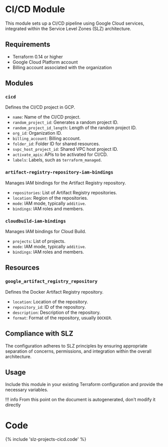 # CI/CD Module

This module sets up a CI/CD pipeline using Google Cloud services, integrated within the Service Level Zones (SLZ) architecture.

## Requirements

- Terraform 0.14 or higher
- Google Cloud Platform account
- Billing account associated with the organization

## Modules

### `cicd`

Defines the CI/CD project in GCP.

- `name`: Name of the CI/CD project.
- `random_project_id`: Generates a random project ID.
- `random_project_id_length`: Length of the random project ID.
- `org_id`: Organization ID.
- `billing_account`: Billing account.
- `folder_id`: Folder ID for shared resources.
- `svpc_host_project_id`: Shared VPC host project ID.
- `activate_apis`: APIs to be activated for CI/CD.
- `labels`: Labels, such as `terraform_managed`.

### `artifact-registry-repository-iam-bindings`

Manages IAM bindings for the Artifact Registry repository.

- `repositories`: List of Artifact Registry repositories.
- `location`: Region of the repositories.
- `mode`: IAM mode, typically `additive`.
- `bindings`: IAM roles and members.

### `cloudbuild-iam-bindings`

Manages IAM bindings for Cloud Build.

- `projects`: List of projects.
- `mode`: IAM mode, typically `additive`.
- `bindings`: IAM roles and members.

## Resources

### `google_artifact_registry_repository`

Defines the Docker Artifact Registry repository.

- `location`: Location of the repository.
- `repository_id`: ID of the repository.
- `description`: Description of the repository.
- `format`: Format of the repository, usually `DOCKER`.

## Compliance with SLZ

The configuration adheres to SLZ principles by ensuring appropriate separation of concerns, permissions, and integration within the overall architecture.

## Usage

Include this module in your existing Terraform configuration and provide the necessary variables.


!!! info
    From this point on the document is autogenerated, don't modify it directly
    
# Code

{% include 'slz-projects-cicd.code' %}
